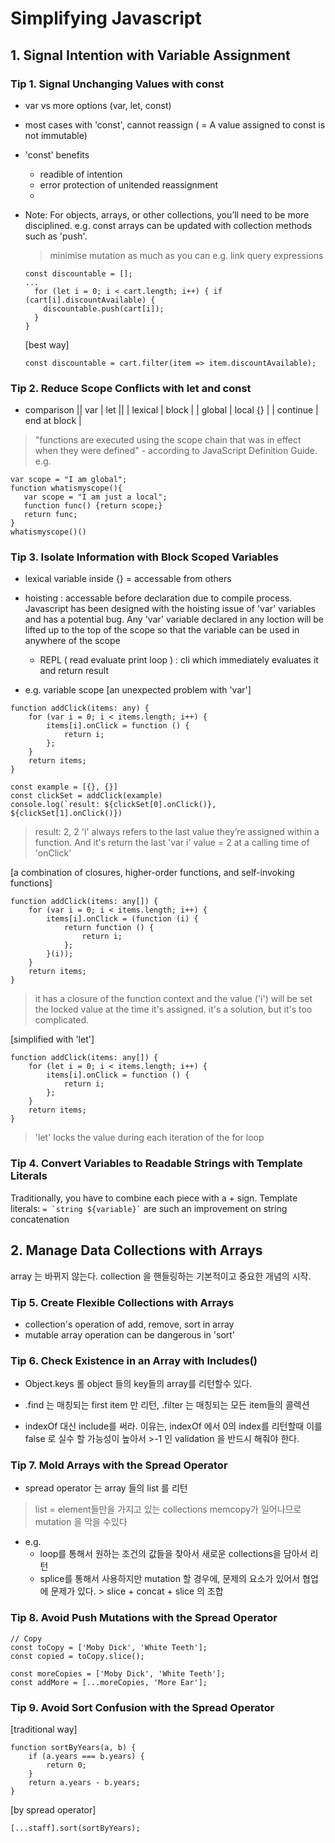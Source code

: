 # Simplifying Javascript

## 1. Signal Intention with Variable Assignment
### Tip 1. Signal Unchanging Values with const
- var vs more options (var, let, const)
- most cases with 'const', cannot reassign ( = A value assigned to const is not immutable)
- 'const' benefits
  - readible of intention
  - error protection of unitended reassignment
  - 
- Note:
  For objects, arrays, or other collections, you’ll need to be more disciplined.
  e.g. const arrays can be updated with collection methods such as 'push'.
  > minimise mutation as much as you can
  > e.g. link query expressions
  ```
  const discountable = [];
  ...
    for (let i = 0; i < cart.length; i++) { if (cart[i].discountAvailable) {
      discountable.push(cart[i]);
    }
  }
  ```  
  
  [best way]
  ```
  const discountable = cart.filter(item => item.discountAvailable);
  ```
  
  
### Tip 2. Reduce Scope Conflicts with let and const
- comparison
|| var | let ||
| lexical | block |
| global | local {} |
| continue | end at block |

> "functions are executed using the scope chain that was in effect when they were defined" - according to JavaScript Definition Guide.
> e.g. 
  ```
  var scope = "I am global";
  function whatismyscope(){
     var scope = "I am just a local";
     function func() {return scope;}
     return func;
  }
  whatismyscope()()
  ```

### Tip 3. Isolate Information with Block Scoped Variables
- lexical variable inside {} = accessable from others
- hoisting : accessable before declaration due to compile process. Javascript has been designed with the hoisting issue of 'var' variables and has a potential bug. Any 'var' variable declared in any loction will be lifted up to the top of the scope so that the variable can be used in anywhere of the scope
  * REPL ( read evaluate print loop ) : cli which immediately evaluates it and return result

- e.g. variable scope
[an unexpected problem with 'var']
```
function addClick(items: any) { 
    for (var i = 0; i < items.length; i++) { 
        items[i].onClick = function () { 
            return i; 
        }; 
    } 
    return items; 
} 

const example = [{}, {}]
const clickSet = addClick(example)
console.log(`result: ${clickSet[0].onClick()}, ${clickSet[1].onClick()})
```
> result: 2, 2
> 'i' always refers to the last value they’re assigned within a function. And it's return the last 'var i' value = 2 at a calling time of 'onClick'

[a combination of closures, higher-order functions, and self-invoking functions]
```
function addClick(items: any[]) {
    for (var i = 0; i < items.length; i++) {
        items[i].onClick = (function (i) { 
            return function () {
                return i; 
            };
        }(i));
    }
    return items;
}
```
> it has a closure of the function context and the value ('i') will be set the locked value at the time it's assigned.
> it's a solution, but it's too complicated.

[simplified with 'let']
```
function addClick(items: any[]) {
    for (let i = 0; i < items.length; i++) {
        items[i].onClick = function () { 
            return i; 
        }; 
    }
    return items; 
}
```
> 'let' locks the value during each iteration of the for loop

### Tip 4. Convert Variables to Readable Strings with Template Literals
Traditionally, you have to combine each piece with a + sign.
Template literals: ``` = `string ${variable}` ``` are such an improvement on string concatenation


## 2. Manage Data Collections with Arrays
array 는 바뀌지 않는다.
collection 을 핸들링하는 기본적이고 중요한 개념의 시작.
### Tip 5. Create Flexible Collections with Arrays
- collection's operation of add, remove, sort in array
- mutable array operation can be dangerous in 'sort'

### Tip 6. Check Existence in an Array with Includes()
- Object.keys 롤 object 들의 key들의 array를 리턴할수 있다. 
- .find 는 매칭되는 first item 만 리턴, 
  .filter 는 매칭되는 모든 item들의 콜렉션

- indexOf 대신 include를 써라. 
  이유는, indexOf 에서 0의 index를 리턴할때 이를 false 로 실수 할 가능성이 높아서 >-1 인 validation 을 반드시 해줘야 한다. 

### Tip 7. Mold Arrays with the Spread Operator
- spread operator 는 array 들의 list 를 리턴
> list =  element들만을 가지고 있는 collections
> memcopy가 일어나므로 mutation 을 막을 수있다

- e.g. 
  - loop를 통해서 원하는 조건의 값들을 찾아서 새로운 collections을 담아서 리턴 
  - splice를 통해서 사용하지만 mutation 할 경우에, 문제의 요소가 있어서 협업에 문제가 있다. > slice + concat + slice 의 조합 

### Tip 8. Avoid Push Mutations with the Spread Operator
```
// Copy
const toCopy = ['Moby Dick', 'White Teeth']; 
const copied = toCopy.slice();

const moreCopies = ['Moby Dick', 'White Teeth']; 
const addMore = [...moreCopies, 'More Ear'];

```

### Tip 9. Avoid Sort Confusion with the Spread Operator
[traditional way]
```
function sortByYears(a, b) { 
    if (a.years === b.years) {
        return 0;
    }
    return a.years - b.years;
}
```

[by spread operator]
```
[...staff].sort(sortByYears);
```
